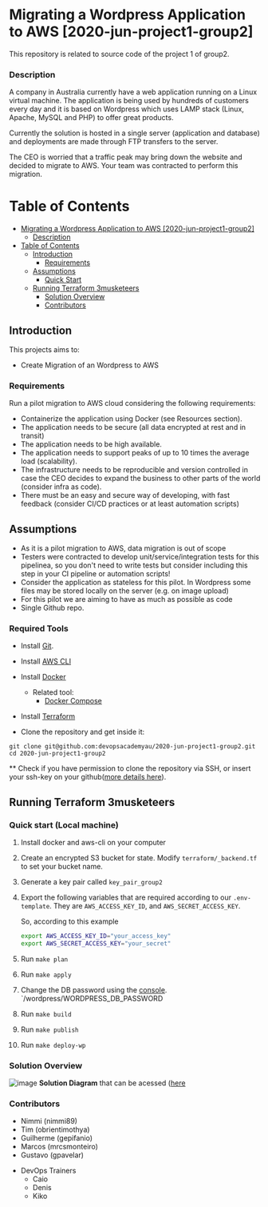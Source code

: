 # Migrating a Wordpress Application to AWS [2020-jun-project1-group2]

This repository is related to source code of the project 1 of group2.

### Description

A company in Australia currently have a web application running on a Linux virtual machine. The application is being used by hundreds of customers every day and it is based on Wordpress which uses LAMP stack (Linux, Apache, MySQL and PHP) to offer great products.

Currently the solution is hosted in a single server (application and database) and deployments are made through FTP transfers to the server.

The CEO is worried that a traffic peak may bring down the website and decided to migrate to AWS. Your team was contracted to perform this migration.

# Table of Contents

- [Migrating a Wordpress Application to AWS [2020-jun-project1-group2]](#migrating-a-wordpress-application-to-aws-2020-jun-project1-group2)
  - [Description](#description)
- [Table of Contents](#table-of-contents)
  - [Introduction](#introduction)
    - [Requirements](#requirements)
  - [Assumptions](#assumptions)
    - [Quick Start](#quick-start)
  - [Running Terraform 3musketeers](#running-terraform-3musketeers)
    - [Solution Overview](#solution-overview)
    - [Contributors](#contributors)

## Introduction

This projects aims to:

- Create Migration of an Wordpress to AWS

### Requirements

Run a pilot migration to AWS cloud considering the following requirements:

- Containerize the application using Docker (see Resources section).
- The application needs to be secure (all data encrypted at rest and in transit)
- The application needs to be high available.
- The application needs to support peaks of up to 10 times the average load (scalability).
- The infrastructure needs to be reproducible and version controlled in case the CEO decides to expand the business to other parts of the world (consider infra as code).
- There must be an easy and secure way of developing, with fast feedback (consider CI/CD practices or at least automation scripts)

## Assumptions

- As it is a pilot migration to AWS, data migration is out of scope
- Testers were contracted to develop unit/service/integration tests for this pipelinea, so you don't need to write tests but consider including this step in your CI pipeline or automation scripts!
- Consider the application as stateless for this pilot. In Wordpress some files may be stored locally on the server (e.g. on image upload)
- For this pilot we are aiming to have as much as possible as code
- Single Github repo.

### Required Tools

- Install [Git](https://git-scm.com/book/en/v2/Getting-Started-Installing-Git).

- Install [AWS CLI](https://docs.aws.amazon.com/cli/latest/userguide/cli-chap-install.html)

- Install [Docker](https://docs.docker.com/get-docker/)

  - Related tool:
    - [Docker Compose](https://docs.docker.com/compose/install/)

- Install [Terraform](https://learn.hashicorp.com/terraform/getting-started/install.html)

* Clone the repository and get inside it:

```
git clone git@github.com:devopsacademyau/2020-jun-project1-group2.git
cd 2020-jun-project1-group2
```

\*\* Check if you have permission to clone the repository via SSH,
or insert your ssh-key on your github([more details here](https://help.github.com/en/github/authenticating-to-github/adding-a-new-ssh-key-to-your-github-account)).

## Running Terraform 3musketeers

### Quick start (Local machine)

1. Install docker and aws-cli on your computer

2. Create an encrypted S3 bucket for state. Modify `terraform/_backend.tf` to set your bucket name.

3. Generate a key pair called `key_pair_group2`

4. Export the following variables that are required according to our `.env-template`. They are `AWS_ACCESS_KEY_ID`, and `AWS_SECRET_ACCESS_KEY`.

   So, according to this example

   ```bash
   export AWS_ACCESS_KEY_ID="your_access_key"
   export AWS_SECRET_ACCESS_KEY="your_secret"

   ```

5. Run `make plan`
6. Run `make apply`
7. Change the DB password using the [console](https://ap-southeast-2.console.aws.amazon.com/systems-manager/parameters/?region=ap-southeast-2&tab=Table). `/wordpress/WORDPRESS_DB_PASSWORD

8. Run `make build`
9. Run `make publish`
10. Run `make deploy-wp`

### Solution Overview

![image](https://drive.google.com/uc?export=view&id=1RfmEbTWBphoGyHfQEyqStqp0DJptSmVA)
**Solution Diagram** that can be acessed ([here](https://drive.google.com/file/d/1RfmEbTWBphoGyHfQEyqStqp0DJptSmVA/view?usp=sharing)

### Contributors

- Nimmi (nimmi89)
- Tim (obrientimothya)
- Guilherme (gepifanio)
- Marcos (mrcsmonteiro)
- Gustavo (gpavelar)

* DevOps Trainers
  - Caio
  - Denis
  - Kiko

